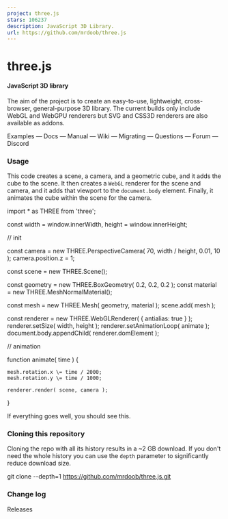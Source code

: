 ```yaml
---
project: three.js
stars: 106237
description: JavaScript 3D Library.
url: https://github.com/mrdoob/three.js
---
```


three.js
========

#### JavaScript 3D library

The aim of the project is to create an easy-to-use, lightweight, cross-browser, general-purpose 3D library. The current builds only include WebGL and WebGPU renderers but SVG and CSS3D renderers are also available as addons.

Examples — Docs — Manual — Wiki — Migrating — Questions — Forum — Discord

### Usage

This code creates a scene, a camera, and a geometric cube, and it adds the cube to the scene. It then creates a `WebGL` renderer for the scene and camera, and it adds that viewport to the `document.body` element. Finally, it animates the cube within the scene for the camera.

import \* as THREE from 'three';

const width \= window.innerWidth, height \= window.innerHeight;

// init

const camera \= new THREE.PerspectiveCamera( 70, width / height, 0.01, 10 );
camera.position.z \= 1;

const scene \= new THREE.Scene();

const geometry \= new THREE.BoxGeometry( 0.2, 0.2, 0.2 );
const material \= new THREE.MeshNormalMaterial();

const mesh \= new THREE.Mesh( geometry, material );
scene.add( mesh );

const renderer \= new THREE.WebGLRenderer( { antialias: true } );
renderer.setSize( width, height );
renderer.setAnimationLoop( animate );
document.body.appendChild( renderer.domElement );

// animation

function animate( time ) {

	mesh.rotation.x \= time / 2000;
	mesh.rotation.y \= time / 1000;

	renderer.render( scene, camera );

}

If everything goes well, you should see this.

### Cloning this repository

Cloning the repo with all its history results in a ~2 GB download. If you don't need the whole history you can use the `depth` parameter to significantly reduce download size.

git clone --depth=1 https://github.com/mrdoob/three.js.git

### Change log

Releases
